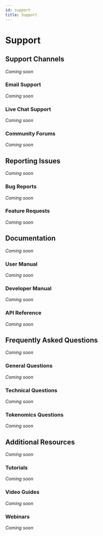 ```yaml
---
id: support
title: Support
---
```


# Support

## Support Channels
_Coming soon_

### Email Support
_Coming soon_

### Live Chat Support
_Coming soon_

### Community Forums
_Coming soon_

## Reporting Issues
_Coming soon_

### Bug Reports
_Coming soon_

### Feature Requests
_Coming soon_

## Documentation
_Coming soon_

### User Manual
_Coming soon_

### Developer Manual
_Coming soon_

### API Reference
_Coming soon_

## Frequently Asked Questions
_Coming soon_

### General Questions
_Coming soon_

### Technical Questions
_Coming soon_

### Tokenomics Questions
_Coming soon_

## Additional Resources
_Coming soon_

### Tutorials
_Coming soon_

### Video Guides
_Coming soon_

### Webinars
_Coming soon_
